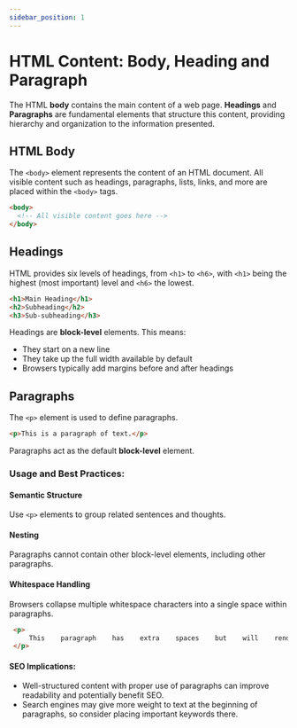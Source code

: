 ```yaml
---
sidebar_position: 1
---
```


# HTML Content: Body, Heading and Paragraph

The HTML **body** contains the main content of a web page. **Headings** and **Paragraphs** are fundamental elements that structure this content, providing hierarchy and organization to the information presented.

## HTML Body

The `<body>` element represents the content of an HTML document. All visible content such as headings, paragraphs, lists, links, and more are placed within the `<body>` tags.

```html
<body>
  <!-- All visible content goes here -->
</body>
```

## Headings

HTML provides six levels of headings, from `<h1>` to `<h6>`, with `<h1>` being the highest (most important) level and `<h6>` the lowest.

```html
<h1>Main Heading</h1>
<h2>Subheading</h2>
<h3>Sub-subheading</h3>
```

Headings are **block-level** elements. This means:

- They start on a new line
- They take up the full width available by default
- Browsers typically add margins before and after headings

## Paragraphs

The `<p>` element is used to define paragraphs.

```html
<p>This is a paragraph of text.</p>
```

Paragraphs act as the default **block-level** element.

### Usage and Best Practices:

#### Semantic Structure

Use `<p>` elements to group related sentences and thoughts.

#### Nesting

Paragraphs cannot contain other block-level elements, including other paragraphs.

#### Whitespace Handling

Browsers collapse multiple whitespace characters into a single space within paragraphs.
   ```html
    <p>
        This    paragraph    has    extra    spaces    but    will    render    normally.
    </p>
   ```
#### SEO Implications:
- Well-structured content with proper use of paragraphs can improve readability and potentially benefit SEO.
- Search engines may give more weight to text at the beginning of paragraphs, so consider placing important keywords there.
